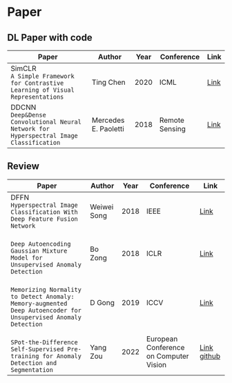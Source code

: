 # Paper  

## DL Paper with code 
   
|Paper|Author|Year|Conference|Link| 
|------|---|---|---|---|
|SimCLR <br/>`A Simple Framework for Contrastive Learning of Visual Representations`|Ting Chen|2020|ICML|[Link](https://arxiv.org/abs/2002.05709)|
|DDCNN <br/>`Deep&Dense Convolutional Neural Network for Hyperspectral Image Classification`|Mercedes E. Paoletti|2018|Remote Sensing|[Link](https://www.mdpi.com/2072-4292/10/9/1454)|
  
## Review
|Paper|Author|Year|Conference|Link| 
|------|---|---|---|---|
|DFFN <br/>`Hyperspectral Image Classification With Deep Feature Fusion Network`|Weiwei Song|2018|IEEE|[Link](https://ieeexplore.ieee.org/document/8283837)|
|<br/>`Deep Autoencoding Gaussian Mixture Model for Unsupervised Anomaly Detection`|Bo Zong|2018|ICLR|[Link](https://openreview.net/forum?id=BJJLHbb0-)|
|<br/>`Memorizing Normality to Detect Anomaly: Memory-augmented Deep Autoencoder for Unsupervised Anomaly Detection`|D Gong|2019|ICCV|[Link](https://arxiv.org/abs/1904.02639)|
|<br/>`SPot-the-Difference Self-Supervised Pre-training for Anomaly Detection and Segmentation`|Yang Zou|2022|European Conference on Computer Vision|[Link](https://arxiv.org/abs/2207.14315) [github](https://github.com/amazon-science/spot-diff#spot-the-difference-self-supervised-pre-training-for-anomaly-detection-and-segmentation)|
